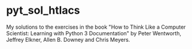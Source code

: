 # pyt_sol_htlacs
My solutions to the exercises in the book "How to Think Like a Computer Scientist: Learning with Python 3 Documentation" by Peter Wentworth, Jeffrey Elkner, Allen B. Downey and Chris Meyers.
